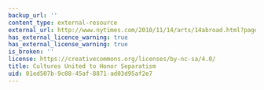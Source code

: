 ```yaml
---
backup_url: ''
content_type: external-resource
external_url: http://www.nytimes.com/2010/11/14/arts/14abroad.html?pagewanted=all
has_external_licence_warning: true
has_external_license_warning: true
is_broken: ''
license: https://creativecommons.org/licenses/by-nc-sa/4.0/
title: Cultures United to Honor Separatism
uid: 01ed507b-9c08-45af-8871-ad03d95af2e7
---
```

